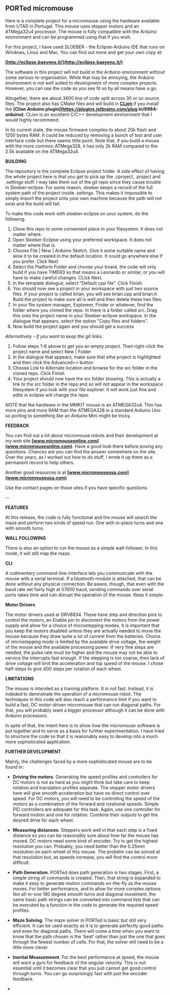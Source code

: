 
**PORTed micromouse**
--
Here is a complete project for a micromouse using the hardware available from UTAD in Portugal. This mouse uses stepper motors and an ATMega32u4 processor. The mouse is fully compatible with the Arduino environment and can be programmed using  that if you wish.

For this project, I have used SLOEBER - the Eclipse-Arduino IDE that runs on Windows, Linux and Mac. You can find out more and get your own copy at:

**[http://eclipse.baeyens.it/](http://eclipse.baeyens.it/)**

The software in this project will not build in the Arduino environment without some serious re-organisation. While that may be annoying, the Arduino environment is not well suited to development of more complex projects. However, you can use the code as you see fit so by all means have a go.

Altogether, there are about 3600 line of code split across 30 or so source files. The project also has CMake files and will build in **[CLion](https://www.jetbrains.com/clion/)** if you install the **[Clion Arduino plugin](https://plugins.jetbrains.com/plug  in/9984-arduino)**. CLion is an excellent C/C++ development environment that I would highly recommend.

In its current state, the mouse firmware compiles to about 20k flash and 1200 bytes RAM. It could be reduced by removing a bunch of test and user interface code but there seems little point. Note that, if you build a mouse with the more common ATMega328, it has only 2k RAM compared to the 2.5k available on the ATMega32u4.

**BUILDING**

The repository is the complete Eclipse project folder. A side effect of having the whole project here is that you get to pick up the .cproject, .project and .settings stuff. I may take them out of the git repo since they cause trouble in Sloeber-eclipse. For some reason, sloeber keeps a record of the full system path of the project inside .settings. This makes it impossible to simply import the project onto your own machine because the path will not exist and the build will fail.

To make this code work with sloeber-eclipse on your system, do the following.

1. Clone this repo to some convenient place in your filesystem. It does not matter where.
2. Open Sloeber-Eclipse using your preferred workspace. It does not matter where that is.
2. Choose File | New | Arduino Sketch. Give it some suitable name and alow it to be created in the default location. It could go anywhere else if you prefer. Click Next
3. Select the Platform Folder and choose your board. the code will only build if you have TIMER3 so that means a Leonardo or similar, or you will have to make careful changes. CLick Next.
4. In the template dialogue, select "Default cpp file". Click Finish.
5. You should now see a project in your workspace with just two source files. If your project is called brian, you will see brian.cpp and brian.h. Build the project to make sure all is well and then delete these two files.
6. In your file system manager, Exploreer, Finder or whatever, find the folder where you cloned the repo. In there is a folder called src. Drag this onto the project name in your Sloeber-eclipse workspace. In the dialogue that appears, select the option "Copy files and folders".
7. Now build the project again and you should get a success

*Alternatively - if you want to keep the git links:*

1. Follow steps 1-6 above to get you an empty project. Then right-click the project name and select New | Folder
2. In the dialogue that appears, make sure that ethe project is highlighted and then click the Advanced>> button
3. Choose Link to Alternate location and browse for the src folder in the cloned repo. Click Finish
4. Your project should now have the src folder showing. This is actually a link to the src folder in the repo and so will not appear in the workspace filesystem if you look with your file explorer. It will work just fine and edits in eclipse will change the repo.


_NOTE_ that the hardware in the MMKIT mouse is an ATMEGA32u4. This has more pins and more RAM than the ATMEGA328 in a standard Arduino Uno so porting to something like an Arduino Mini might be tricky.

**FEEDBACK**

You can find out a lot about micromouse robots and their development at my web site **[www.micromouseonline.com](www.micromouseonline.com)**. Have a good look there before posing any questions. Chances are you can find the answer somewhere on the site. Over the years, as I worked out how to do stuff, I wrote it up there as a permanent record to help others.  

Another good resources is at **[www.micromouseusa.com](www.micromouseusa.com)**

Use the contact pages on those sites if you have specific questions.

--

**FEATURES**

At this release, the code is fully functional and the mouse will search the maze and perform two kinds of speed run. One with in-place turns and one with smooth turns.

**WALL FOLLOWING**

There is also an option to run the mouse as a simple wall-follower. In this mode, it will still map the maze.

**CLI**

A rudimentary command-line-interface lets you communicate with the mouse with a serial terminal. If a bluetooth module is attached, that can be done without any physical connection. Be aware, though, that even with the baud rate set fairly high at 57600 baud, sending commands over serial ports takes time and can disrupt the operation of the mouse. Keep it simple.

**Motor Drivers**

The motor drivers used ar DRV8834. These have step and direction pins to control the motors, an Enable pin to discinnect the motors from the power supply and allow for a choice of microstepping modes. It is important that you keep the motors disabled unless they are actually needed to move the mouse because they draw quite a lot of current from the batteries. Choice of microstepping mode is limited by the available drive voltage, the weight of the mouse and the available processing power. If very fine steps are needed, the pulse rate must be higher and the mouse may not be able to service the interrupts fast enough. If the stepping is too coarse, then lack of drive voltage will limit the acceleration and top speed of the mouse. I chose half-steps to give 400 steps per rotation of each wheel.

**LIMITATIONS**

The mouse is intended as a training platform. It is not fast. Instead, it is indeded to demnstrate the operation of a micromouse robot. The techniques in this code will also reach a performance limit if you want to build a fast, DC motor-driven micromouse that can run diagonal paths. For that, you will probably want a bigger processor although it can be done with Arduino processors.

In spite of that, the intent here is to show how the micromouse software is put together and to serve as a basis for further experimentation. I have tried to structure the code so that it is reasonably easy to develop into a much more sophisticated application.

**FURTHER DEVELOPMENT**

Mainly, the challenges faced by a more sophisticated mouse are to be found in:

* **Driving the motors**. Generating the speed profiles and controllers for DC motors is not as hard as you might think but take care to keep rotation and translation profiles separate. The stepper motor drivers here will give smooth acceleration but have no direct control over speed. For DC motors, you will need to be controlling the speed of the motors as a combination of the forward and rotational speeds. Simple PID controllers are adequate for this task. Again, use one controller for forward motion and one for rotation. Combine their outputs to get the desired drive for each wheel.

* **Measuring distances**. Steppers work well in that each step is a fixed distance so you can be reasonably sure about how far the mouse has moved. DC motors need some kind of encoder. Try to get the highest resolution you can. Probably, you need better than the 0.25mm resolution on each wheel of this mouse. The probelm can be solved at that resolution but, as speeds increase, you will find the control more difficult.

* **Path Generation**. PORTed does path generation is two stages. First, a simple string of commands is created. Then, that string is expanded to make it easy to generate motion commands on-the-fly as the mouse moves. For better performance, and to allow for more complex options like all-in-one 180 degree smooth turns and diagonal movement, the same basic path strings can be converted into command lists that can be executed by a function in the code to generate the required speed profiles. 

* **Maze Solving**. The maze solver in PORTed is basic but still very efficient. It can be used exactly as it is to generate perfectly good paths and even for diagonal paths. There will come a time when you want to know that the path chosen is the 'best' rather than just the one that goes through the fewest number of cells. For that, the solver will need to be a little more clever.

*  **Inertial Measurement**. For the best performance at speed, the mouse will want a gyro for feedback of the angular velocity. This is not essential until it becomes clear that you just cannot get good control through turns. You can go surprisingly fast with just the encoder feedback.
*  

